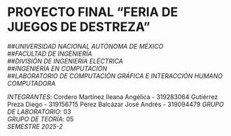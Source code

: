 # PROYECTO FINAL “FERIA DE JUEGOS DE DESTREZA”

##*UNIVERSIDAD NACIONAL AUTÓNOMA DE MÉXICO*  
##*FACULTAD DE INGENIERÍA*  
##*DIVISIÓN DE INGENIERÍA ELÉCTRICA*  
##*INGENIERÍA EN COMPUTACIÓN*  
##*LABORATORIO DE COMPUTACIÓN GRÁFICA E INTERACCIÓN HUMANO COMPUTADORA*  

*INTEGRANTES*: 
Cordero Martínez Ileana Angélica - 319283064
Gutiérrez Preza Diego - 319156715
Pérez Balcázar José Andrés - 319094479
*GRUPO DE LABORATORIO*: 03    
*GRUPO DE TEORÍA*: 05    
*SEMESTRE 2025-2*  
